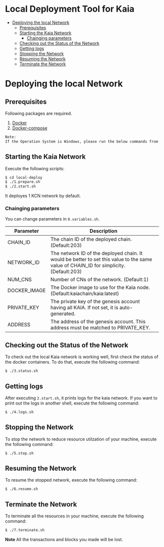 # Local Deployment Tool for Kaia

<!-- vim-markdown-toc GFM -->

* [Deploying the local Network](#deploying-the-local-network)
	* [Prerequisites](#prerequisites)
	* [Starting the Kaia Network](#starting-the-kaia-network)
		* [Chainging parameters](#chainging-parameters)
	* [Checking out the Status of the Network](#checking-out-the-status-of-the-network)
	* [Getting logs](#getting-logs)
	* [Stopping the Network](#stopping-the-network)
	* [Resuming the Network](#resuming-the-network)
	* [Terminate the Network](#terminate-the-network)

<!-- vim-markdown-toc -->

# Deploying the local Network

## Prerequisites
Following packages are required.

1. [Docker](https://docs.docker.com/get-docker/)
1. [Docker-compose](https://docs.docker.com/compose/install/)

```bash
Note: 
If the Operation System is Windows, please run the below commands from gitbash.
```

## Starting the Kaia Network
Execute the following scripts:

```bash
$ cd local-deploy
$ ./1.prepare.sh
$ ./2.start.sh
```

It deployes 1 KCN network by default. 


### Chainging parameters
You can change parameters in `0.variables.sh`.

| Parameter | Description |
|---|---|
|CHAIN_ID| The chain ID of the deployed chain. (Default:203) |
|NETWORK_ID| The network ID of the deployed chain. It would be better to set this value to the same value of CHAIN_ID for simplicity. (Default:203) |
|NUM_CNS| Number of CNs of the network. (Default:1) |
|DOCKER_IMAGE| The Docker image to use for the Kaia node. (Default:kaiachain/kaia:latest) |
|PRIVATE_KEY| The private key of the genesis account having all KAIA. If not set, it is auto-generated. |
|ADDRESS| The address of the genesis account. This address must be matched to PRIVATE_KEY. |

## Checking out the Status of the Network
To check out the local Kaia network is working well, first check the status of the docker containers. To do that, execute the following command:

```bash
$ ./3.status.sh
```

## Getting logs
After executing `2.start.sh`, it prints logs for the kaia network.
If you want to print out the logs in another shell, execute the following command:

```bash
$ ./4.logs.sh
```

## Stopping the Network
To stop the network to reduce resource utilzation of your machine, execute the following command:

```bash
$ ./5.stop.sh
```

## Resuming the Network
To resume the stopped network, execute the following command:

```bash
$ ./6.resume.sh
```

## Terminate the Network
To terminate all the resources in your machine, execute the following command:

```bash
$ ./7.terminate.sh
```

**Note** All the transactions and blocks you made will be lost.
